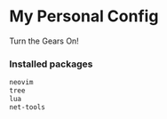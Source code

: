 # My Personal Config

Turn the Gears On!

### Installed packages
```bash
neovim
tree
lua
net-tools
```

